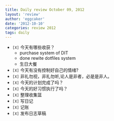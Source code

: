 ```yaml
---
title: Daily review October 09, 2012 
layout: 'review'
author: 'eggcaker'
date: '2012-10-10'
categories: review 2012
tags: daily
---
```



  * `[X]` 今天有哪些收获？ 
    * purchase system of DIT 
    * done rewite dotfiles system 
    * 生日大餐 
  * `[X]` 今天有没有控制好自己的情绪? 
  * `[X]` 非礼勿视，非礼勿听,论人是非者，必是是非人。 
  * `[X]` 今天的计划完成了吗？ 
  * `[X]` 今天的好习惯执行了吗？ 
  * `[X]` 整理收集篮 
  * `[X]` 写日记 
  * `[X]` 记账 
  * `[X]` 发布日志草稿 

